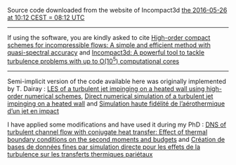 Source code downloaded from the website of Incompact3d [the 2016-05-26 at 10:12 CEST = 08:12 UTC](http://www.incompact3d.com/uploads/5/8/7/2/58724623/channel.tar)

-----

If using the software, you are kindly asked to cite [High-order compact schemes for incompressible flows: A simple and efficient method with quasi-spectral accuracy](http://dx.doi.org/10.1016/j.jcp.2009.05.010) and [Incompact3d: A powerful tool to tackle turbulence problems with up to O(10<sup>5</sup>) computational cores](http://dx.doi.org/10.1002/fld.2480)

-----

Semi-implicit version of the code available here was originally implemented by T. Dairay : [LES of a turbulent jet impinging on a heated wall using high-order numerical schemes](http://dx.doi.org/10.1016/j.ijheatfluidflow.2014.08.001), [Direct numerical simulation of a turbulent jet impinging on a heated wall](http://dx.doi.org/10.1017/jfm.2014.715) and [Simulation haute fidélité de l’aérothermique d’un jet en impact](https://tel.archives-ouvertes.fr/tel-01101235/)

I have applied some modifications and have used it during my PhD : [DNS of turbulent channel flow with conjugate heat transfer: Effect of thermal boundary conditions on the second moments and budgets](http://dx.doi.org/10.1016/j.ijheatfluidflow.2015.07.009) and [Création de bases de données fines par simulation directe pour les effets de la turbulence sur les transferts thermiques pariétaux](https://hal.archives-ouvertes.fr/tel-01321596v1)
